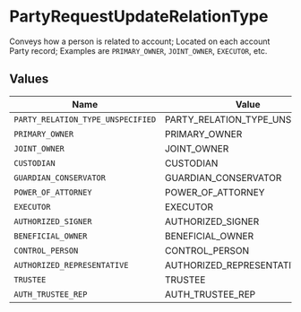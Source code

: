 # PartyRequestUpdateRelationType

Conveys how a person is related to account; Located on each account Party record; Examples are `PRIMARY_OWNER`, `JOINT_OWNER`, `EXECUTOR`, etc.


## Values

| Name                              | Value                             |
| --------------------------------- | --------------------------------- |
| `PARTY_RELATION_TYPE_UNSPECIFIED` | PARTY_RELATION_TYPE_UNSPECIFIED   |
| `PRIMARY_OWNER`                   | PRIMARY_OWNER                     |
| `JOINT_OWNER`                     | JOINT_OWNER                       |
| `CUSTODIAN`                       | CUSTODIAN                         |
| `GUARDIAN_CONSERVATOR`            | GUARDIAN_CONSERVATOR              |
| `POWER_OF_ATTORNEY`               | POWER_OF_ATTORNEY                 |
| `EXECUTOR`                        | EXECUTOR                          |
| `AUTHORIZED_SIGNER`               | AUTHORIZED_SIGNER                 |
| `BENEFICIAL_OWNER`                | BENEFICIAL_OWNER                  |
| `CONTROL_PERSON`                  | CONTROL_PERSON                    |
| `AUTHORIZED_REPRESENTATIVE`       | AUTHORIZED_REPRESENTATIVE         |
| `TRUSTEE`                         | TRUSTEE                           |
| `AUTH_TRUSTEE_REP`                | AUTH_TRUSTEE_REP                  |